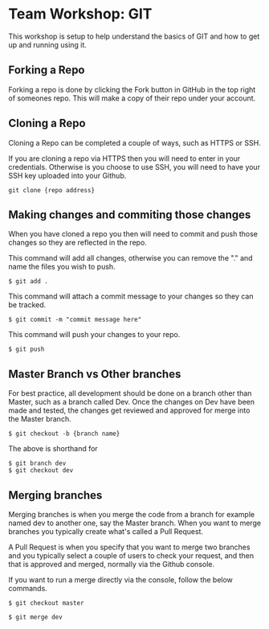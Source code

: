 # Team Workshop: GIT
This workshop is setup to help understand the basics of GIT and how to get up and running using it.

## Forking a Repo
Forking a repo is done by clicking the Fork button in GitHub in the top right of someones repo. This will make a copy of their repo under your account.
## Cloning a Repo
Cloning a Repo can be completed a couple of ways, such as HTTPS or SSH. 

If you are cloning a repo via HTTPS then you will need to enter in your credentials. Otherwise is you choose to use SSH, you will need to have your SSH key uploaded into your Github.

```
git clone {repo address}
```

## Making changes and commiting those changes
When you have cloned a repo you then will need to commit and push those changes so they are reflected in the repo.

This command will add all changes, otherwise you can remove the "." and name the files you wish to push.
```
$ git add .
```
This command will attach a commit message to your changes so they can be tracked.
```
$ git commit -m "commit message here"
```
This command will push your changes to your repo.
```
$ git push
```

## Master Branch vs Other branches
For best practice, all development should be done on a branch other than Master, such as a branch called Dev. Once the changes on Dev have been made and tested, the changes get reviewed and approved for merge into the Master branch.

```
$ git checkout -b {branch name}
```
The above is shorthand for

```
$ git branch dev
$ git checkout dev
```

## Merging branches
Merging branches is when you merge the code from a branch for example named dev to another one, say the Master branch. When you want to merge branches you typically create what's called a Pull Request. 

A Pull Request is when you specify that you want to merge two branches and you typically select a couple of users to check your request, and then that is approved and merged, normally via the Github console.

If you want to run a merge directly via the console, follow the below commands.

```
$ git checkout master
```
```
$ git merge dev
```

